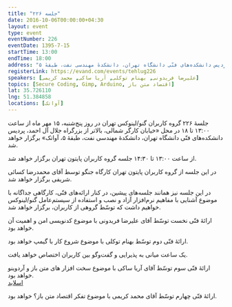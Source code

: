 ```yaml
---
title: "جلسه ۲۲۶"
date: 2016-10-06T00:00:00+04:30
layout: event
type: event
eventNumber: 226
eventDate: 1395-7-15
startTime: 13:00
endTime: 18:00
address: "خیابان کارگر شمالی، بالاتر از بزرگراه جلال آل‌احمد، پردیس دانشکده‌های فنّی دانشگاه تهران، دانشکدهٔ مهندسی نفت، طبقهٔ ۵"
registerLink: https://evand.com/events/tehlug226
speakers: [علیرضا فریدونی, بهنام توکلی, آریا ساکی, محمد کریمی]
topics: [Secure Coding, Gimp, Arduino, اقتصاد متن باز]
lat: 35.726110
lng: 51.384858
locations: [آواتک]
---
```

جلسهٔ ۲۲۶ گروه کاربران گنو/لینوکس تهران در روز پنج‌شنبه، ۱۵ مهر ماه از ساعت ۱۳:۰۰ تا ۱۸ در محل «خیابان کارگر شمالی، بالاتر از بزرگراه جلال آل احمد، پردیس دانشکده‌های فنّی دانشگاه تهران، دانشکدهٔ مهندسی نفت، طبقهٔ ۵، آواتک» برگزار خواهد شد.

از ساعت ۱۳:۰۰ تا ۱۴:۳۰ جلسه گروه کاربران پایتون تهران برگزار خواهد شد.

در این جلسه از گروه کاربران پایتون تهران کارگاه جنگو توسط آقای محمدرضا کسائی شریفی برگزار خواهد شد.

در این جلسه نیز همانند جلسه‌‌های پیشین، در کنار ارائه‌های فنّی، کارگاهی جداگانه با موضوع آشنایی با مفاهیم نرم‌افزار آزاد و نصب و استفاده از سیستم‌عامل گنو/لینوکس خواهیم داشت که توسّط گروهی از کاربران، برگزار خواهد شد.

ارائهٔ فنّی نخست توسّط آقای علیرضا فریدونی با موضوع کدنویسی امن و اهمیت آن خواهد بود.

ارائهٔ فنّی دوم توسّط بهنام توکلی با موضوع شروع کار با گیمپ خواهد بود.

یک ساعت میانی به پذیرایی و گفت‌و‌گو بین کاربران اختصاص خواهد یافت.

ارائهٔ فنّی سوم توسّط آقای آریا ساکی با موضوع سخت افزار های متن باز و آردوینو خواهد بود.  
[اسلاید](/events/presentations/226/arduino_and_open_hardware.odp)  

ارائهٔ فنّی چهارم توسّط آقای محمد کریمی با موضوع تفکر اقتصاد متن باز؟ خواهد بود.